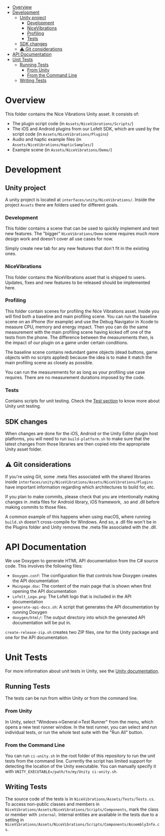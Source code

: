 - [Overview](#overview)
- [Development](#development)
  - [Unity project](#unity-project)
    - [Development](#development-1)
    - [NiceVibrations](#nicevibrations)
    - [Profiling](#profiling)
    - [Tests](#tests)
  - [SDK changes](#sdk-changes)
  - [⚠️ Git considerations](#️-git-considerations)
- [API Documentation](#api-documentation)
- [Unit Tests](#unit-tests)
  - [Running Tests](#running-tests)
    - [From Unity](#from-unity)
    - [From the Command Line](#from-the-command-line)
  - [Writing Tests](#writing-tests)

# Overview

This folder contains the Nice Vibrations Unity asset. It consists of:
- The plugin script code (in `Assets/NiceVibrations/Scripts/`)
- The iOS and Android plugins from our Lofelt SDK, which are used by the script
  code (in `Assets/NiceVibrations/Plugins`)
- Audio and haptic example files (in `Assets/NiceVibrations/HapticSamples/`)
- Example scene (in `Assets/NiceVibrations/Demo/`)

# Development

## Unity project

A unity project is located at `interfaces/unity/NiceVibrations/`. Inside the project `Assets` there are folders used for different goals.

### Development

This folder contains a scene that can be used to quickly implement and test new features. The "bigger" `NiceVibrations/Demo` scene requires much more design work and doesn't cover all use cases for now.

Simply create new tab for any new features that don't fit in the existing ones.

### NiceVibrations

This folder contains the NiceVibrations asset that is shipped to users. Updates, fixes and new features to be released should be implemented here.

### Profiling

This folder contain scenes for profiling the Nice Vibrations asset. Inside you will find both a baseline and main profiling scene. You can run the baseline scene on an iPhone (for example) and use the Debug Navigator in Xcode to measure CPU, memory and energy impact. Then you can do the same measurement with the main profiling scene having kicked off one of the tests from the phone. The difference between the measurements then, is the impact of our plugin on a game under certain conditions.

The baseline scene contains redundant game objects (dead buttons, game objects with no scripts applied) because the idea is to make it match the main profiling scene as closely as possible.

You can run the measurements for as long as your profiling use case requires. There are no measurement durations imposed by the code.

### Tests

Contains scripts for unit testing. Check the [Test section](#unit-tests) to know more about Unity unit testing.

## SDK changes

When changes are done for the iOS, Android or the Unity Editor plugin host platforms, you will need to run `build-platform.sh` to make sure that the latest changes from those libraries are then copied into the appropriate Unity asset folder.

## ⚠️ Git considerations

If you're using Git, some .meta files associated with the shared libraries inside `interfaces/unity/NiceVibrations/Assets/NiceVibrations/Plugins` have important information regarding which architectures to build for, etc. 

If you plan to make commits, please check that you are intentionally making changes in .meta files for Android library, iOS framework, .so and .dll before making commits to those files.

A common example of this happens when using macOS, where running `build.sh` doesn't cross-compile for Windows. And so, a .dll file won't be in the Plugins folder and Unity removes the .meta file associated with the .dll.

# API Documentation

We use Doxygen to generate HTML API documentation from the C# source code. This involves the
following files:
- `Doxygen.conf`: The configuration file that controls how Doxygen creates the API documentation
- `Mainpage.dox`: The content of the main page that is shown when first opening the API documentation
- `Lofelt_Logo.png`: The Lofelt logo that is included in the API documentation
- `generate-api-docs.sh`: A script that generates the API documentation by running Doxygen
- `doxygen/html/`: The output directory into which the generated API documentation will be put in.

`create-release-zip.sh` creates two ZIP files, one for the Unity package and one for the API
documentation.

# Unit Tests

For more information about unit tests in Unity, see the
[Unity documentation](https://docs.unity3d.com/Packages/com.unity.test-framework@1.1/manual/index.html).

## Running Tests

The tests can be run from within Unity or from the command line.

### From Unity
In Unity, select "Windows->General->Test Runner" from the menu, which opens a new test runner
window. In the test runner, you can select and run individual tests, or run the whole test suite with
the "Run All" button.

### From the Command Line
You can run `ci-unity.sh` in the root folder of this repository to run the unit tests from the
command line.
Currently the script has limited support for detecting the location of the Unity executable. You can
manually specify it with `UNITY_EXECUTABLE=/path/to/my/Unity ci-unity.sh`.

## Writing Tests

The source code of the tests is in `NiceVibrations/Assets/Tests/Tests.cs`. To access non-public
classes and members in `NiceVibrations/Assets/NiceVibrations/Scripts/Components`, mark the class
or member with `internal`. Internal entities are available in the tests due to a setting in
`NiceVibrations/Assets/NiceVibrations/Scripts/Components/AssemblyInfo.cs`.
